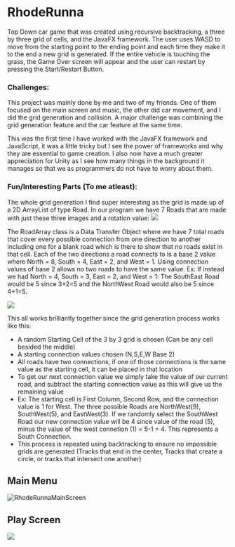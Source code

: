 # RhodeRunna
Top Down car game that was created using recursive backtracking, a three by three grid of cells, and the JavaFX framework. The user uses WASD to move from the starting point to the ending point and each time they make it to the end a new grid is generated. If the entire vehicle is touching the grass, the Game Over screen will appear and the user can restart by pressing the Start/Restart Button.

### Challenges:
This project was mainly done by me and two of my friends. One of them focused on the main screen and music, the other did car movement, and I did the grid generation and collision. A major challenge was combining the grid generation feature and the car feature at the same time. 

This was the first time I have worked with the JavaFX framework and JavaScript, it was a little tricky but I see the power of frameworks and why they are essential to game creation. I also now have a much greater appreciation for Unity as I see how many things in the background it manages so that we as programmers do not have to worry about them. 

### Fun/Interesting Parts (To me atleast):
The whole grid generation I find super interesting as the grid is made up of a 2D ArrayList of type Road. In our program we have 7 Roads that are made with just these three images and a rotation value:
![](https://cdn.discordapp.com/attachments/768196064276119582/1106240333282558013/image.png)

The RoadArray class is a Data Transfer Object where we have 7 total roads that cover every possible connection from one direction to another including one for a blank road which is there to show that no roads exist in that cell. Each of the two directions a road connects to is a base 2 value where North = 8, South = 4, East = 2, and West = 1. Using connection values of base 2 allows no two roads to have the same value. Ex: If instead we had North = 4, South = 3, East = 2, and West = 1:  The SouthEast Road would be 5 since 3+2=5 and the NorthWest Road would also be 5 since 4+1=5.

![](https://cdn.discordapp.com/attachments/768196064276119582/1106239551170691113/image.png)

This all works brilliantly together since the grid generation process works like this:
- A random Starting Cell of the 3 by 3 grid is chosen (Can be any cell besided the middle)
- A starting connection values chosen (N,S,E,W Base 2) 
- All roads have two connections, if one of those connections is the same value as the starting cell, it can be placed in that location
- To get our next connection value we simply take the value of our current road, and subtract the starting connection value as this will give us the remaining value
- Ex: The starting cell is First Column, Second Row, and the connection value is 1 for West.  The three possible Roads are NorthWest(9), SouthWest(5), and EastWest(3). If we randomly select the SouthWest Road our new connection value will be 4 since value of the road (5), minus the value of the west connetion (1) = 5-1 = 4. This represents a South Connection.
- This process is repeated using backtracking to ensure no impossible grids are generated (Tracks that end in the center, Tracks that create a circle, or tracks that intersect one another)


## Main Menu
![RhodeRunnaMainScreen](https://github.com/cyrcaleb/RhodeRunna/assets/90429575/c8c66acb-2c7c-4fa4-8aff-3c53cca1d355)


## Play Screen
![](https://cdn.discordapp.com/attachments/768196064276119582/1106235333395361933/image.png)
